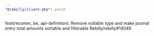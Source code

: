 ```yaml
---
"@rebilly/client-php": patch
---
```


feat(recomm, be, api-definition): Remove nullable type and make journal entry total amounts sortable and filterable Rebilly/rebilly#14049
